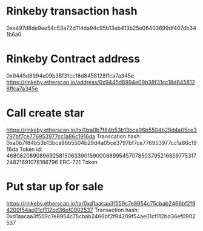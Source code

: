 # Rinkeby transaction hash
0xe497d8de9ee54c53a72d114da94c95b13eb413b25e06403699df407db341b6a0

# Rinkeby Contract address
0x9445d8994e09b38f31cc18d8458128ffca7a345e
https://rinkeby.etherscan.io/address/0x9445d8994e09b38f31cc18d8458128ffca7a345e

# Call create star
https://rinkeby.etherscan.io/tx/0xa0b7f84b53b13bca96b5504b29d4a05ce3797bf7ce776953977cc1a86c1916da
Transcation hash: 0xa0b7f84b53b13bca96b5504b29d4a05ce3797bf7ce776953977cc1a86c1916da
Token id: 46808208908969258150633901590006899545707850379521685977531724821691078186796 ERC-721 Token

# Put star up for sale
https://rinkeby.etherscan.io/tx/0xd1aacaa3f559c7e8954c75cbab2466bf2f94209f54ae01cf112bd36ef0902537
Transaction hash: 0xd1aacaa3f559c7e8954c75cbab2466bf2f94209f54ae01cf112bd36ef0902537

